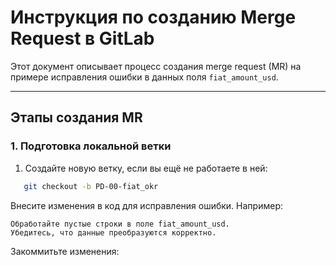 # Инструкция по созданию Merge Request в GitLab

Этот документ описывает процесс создания merge request (MR) на примере исправления ошибки в данных поля `fiat_amount_usd`.

---

## Этапы создания MR

### 1. Подготовка локальной ветки
1. Создайте новую ветку, если вы ещё не работаете в ней:
```bash
   git checkout -b PD-00-fiat_okr
```

Внесите изменения в код для исправления ошибки. Например:

    Обработайте пустые строки в поле fiat_amount_usd.
    Убедитесь, что данные преобразуются корректно.

Закоммитьте изменения: